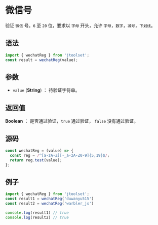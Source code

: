

# 微信号

验证 `微信` 号。`6` 至 `20` 位，要求以 `字母` 开头，允许 `字母`，`数字`，`减号`，`下划线`。

## 语法

```js
import { wechatReg } from 'jtoolset';
const result = wechatReg(value);
```

## 参数

- `value` (**String**) ： 待验证字符串。

## 返回值

**Boolean** ： 是否通过验证，`true` 通过验证， `false` 没有通过验证。

## 源码

```js
const wechatReg = (value) => {
  const reg = /^[a-zA-Z][-_a-zA-Z0-9]{5,19}$/;
  return reg.test(value);
};
```

## 例子

```js
import { wechatReg } from 'jtoolset';
const result1 = wechatReg('duwanyu515')
const result2 = wechatReg('warbler_js')

console.log(result1) // true
console.log(result2) // true
```
